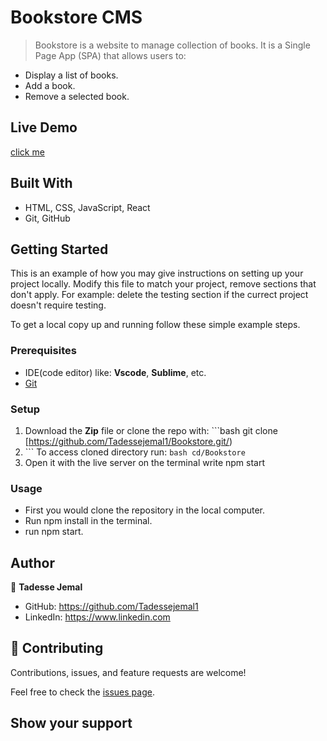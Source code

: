 # Bookstore CMS

> Bookstore is a website to manage collection of books. It is a Single Page App (SPA) that allows users to:
   - Display a list of books.
   - Add a book.
   - Remove a selected book.
## Live Demo
[click me](https://stellar-heliotrope-63c64a.netlify.app/)

## Built With

- HTML, CSS, JavaScript, React
- Git, GitHub

## Getting Started

This is an example of how you may give instructions on setting up your project locally. Modify this file to match your project, remove sections that don't apply. For example: delete the testing section if the currect project doesn't require testing.

To get a local copy up and running follow these simple example steps.
### Prerequisites
 - IDE(code editor) like: **Vscode**, **Sublime**, etc.  
 - [Git](https://www.linode.com/docs/guides/how-to-install-git-on-linux-mac-and-windows/)

### Setup
  1. Download the **Zip** file or clone the repo with: ```bash git clone [https://github.com/Tadessejemal1/Bookstore.git/)
  2.  ``` To access cloned directory run: ``bash cd/Bookstore``
  3. Open it with the live server on the terminal write npm start

### Usage
  - First you would clone the repository in the local computer.
  - Run npm install in the terminal.
  - run npm start.

## Author

👤 **Tadesse Jemal**

  - GitHub: https://github.com/Tadessejemal1 
  - LinkedIn: https://www.linkedin.com

## 🤝 Contributing

Contributions, issues, and feature requests are welcome!

Feel free to check the [issues page](../../issues/).

## Show your support
